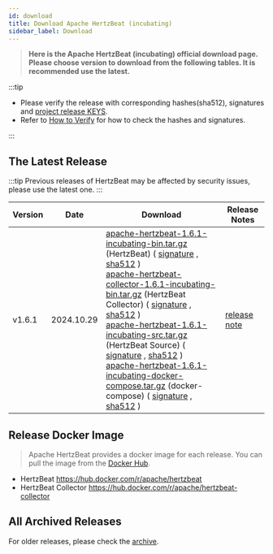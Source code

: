 ```yaml
---
id: download
title: Download Apache HertzBeat (incubating)
sidebar_label: Download
---
```


> **Here is the Apache HertzBeat (incubating) official download page.**
> **Please choose version to download from the following tables. It is recommended use the latest.**

:::tip

- Please verify the release with corresponding hashes(sha512), signatures and [project release KEYS](https://downloads.apache.org/incubator/hertzbeat/KEYS).
- Refer to [How to Verify](https://www.apache.org/dyn/closer.cgi#verify) for how to check the hashes and signatures.

:::

## The Latest Release

:::tip
Previous releases of HertzBeat may be affected by security issues, please use the latest one.
:::

| Version | Date       | Download                                                                                                                                                                                                                                                                                                                                                                                                                                                                                                                                                                                                                                                                                                                                                                                                                                                                                                                                                                                                                                                                                                                                                                                                                                                                                                                                                                                                                                                                                                                                                                                                                                                                                                                                                                                                                                             | Release Notes                                                                                   |
|---------|------------|------------------------------------------------------------------------------------------------------------------------------------------------------------------------------------------------------------------------------------------------------------------------------------------------------------------------------------------------------------------------------------------------------------------------------------------------------------------------------------------------------------------------------------------------------------------------------------------------------------------------------------------------------------------------------------------------------------------------------------------------------------------------------------------------------------------------------------------------------------------------------------------------------------------------------------------------------------------------------------------------------------------------------------------------------------------------------------------------------------------------------------------------------------------------------------------------------------------------------------------------------------------------------------------------------------------------------------------------------------------------------------------------------------------------------------------------------------------------------------------------------------------------------------------------------------------------------------------------------------------------------------------------------------------------------------------------------------------------------------------------------------------------------------------------------------------------------------------------------|-------------------------------------------------------------------------------------------------|
| v1.6.1  | 2024.10.29 | [apache-hertzbeat-1.6.1-incubating-bin.tar.gz](https://dist.apache.org/repos/dist/release/incubator/hertzbeat/1.6.1/apache-hertzbeat-1.6.1-incubating-bin.tar.gz) (HertzBeat) ( [signature](https://downloads.apache.org/incubator/hertzbeat/1.6.1/apache-hertzbeat-1.6.1-incubating-bin.tar.gz.asc) , [sha512](https://downloads.apache.org/incubator/hertzbeat/1.6.1/apache-hertzbeat-1.6.1-incubating-bin.tar.gz.sha512) ) <br/> [apache-hertzbeat-collector-1.6.1-incubating-bin.tar.gz](https://downloads.apache.org/incubator/hertzbeat/1.6.1/apache-hertzbeat-collector-1.6.1-incubating-bin.tar.gz) (HertzBeat Collector) ( [signature](https://downloads.apache.org/incubator/hertzbeat/1.6.1/apache-hertzbeat-collector-1.6.1-incubating-bin.tar.gz.asc) , [sha512](https://downloads.apache.org/incubator/hertzbeat/1.6.1/apache-hertzbeat-collector-1.6.1-incubating-bin.tar.gz.sha512) ) <br/> [apache-hertzbeat-1.6.1-incubating-src.tar.gz](https://downloads.apache.org/incubator/hertzbeat/1.6.1/apache-hertzbeat-1.6.1-incubating-src.tar.gz) (HertzBeat Source) ( [signature](https://downloads.apache.org/incubator/hertzbeat/1.6.1/apache-hertzbeat-1.6.1-incubating-src.tar.gz.asc) , [sha512](https://downloads.apache.org/incubator/hertzbeat/1.6.1/apache-hertzbeat-1.6.1-incubating-src.tar.gz.sha512) )  <br/> [apache-hertzbeat-1.6.1-incubating-docker-compose.tar.gz](https://dist.apache.org/repos/dist/release/incubator/hertzbeat/1.6.1/apache-hertzbeat-1.6.1-incubating-docker-compose.tar.gz) (docker-compose) ( [signature](https://dist.apache.org/repos/dist/release/incubator/hertzbeat/1.6.1/apache-hertzbeat-1.6.1-incubating-docker-compose.tar.gz.asc) , [sha512](https://dist.apache.org/repos/dist/release/incubator/hertzbeat/1.6.1/apache-hertzbeat-1.6.1-incubating-docker-compose.tar.gz.sha512) ) | [release note](https://github.com/apache/hertzbeat/releases/tag/v1.6.1)|

## Release Docker Image

> Apache HertzBeat provides a docker image for each release. You can pull the image from the [Docker Hub](https://hub.docker.com/r/apache/hertzbeat).

- HertzBeat <https://hub.docker.com/r/apache/hertzbeat>
- HertzBeat Collector <https://hub.docker.com/r/apache/hertzbeat-collector>

## All Archived Releases

For older releases, please check the [archive](https://archive.apache.org/dist/incubator/hertzbeat/).

